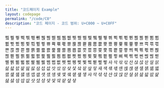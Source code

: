 ```yaml
---
title: "코드페이지 Example"
layout: codepage
permalink: "/code/C0"
description: "코드 페이지 - 코드 범위: U+C000 ~ U+C0FF"
---
```


<span class="character">쀀</span>
<span class="code tofu"></span>
<span class="character">쀂</span>
<span class="character">쀃</span>
<span class="code tofu"></span>
<span class="character">쀅</span>
<span class="character">쀆</span>
<span class="character">쀇</span>
<span class="character">쀈</span>
<span class="character">쀉</span>
<span class="character">쀊</span>
<span class="character">쀋</span>
<span class="code tofu"></span>
<span class="code tofu"></span>
<span class="code tofu"></span>
<span class="code tofu"></span>
<span class="code tofu"></span>
<span class="code tofu"></span>
<span class="code tofu"></span>
<span class="code tofu"></span>
<span class="character">쀔</span>
<span class="character">쀕</span>
<span class="character">쀖</span>
<span class="character">쀗</span>
<span class="character">쀘</span>
<span class="character">쀙</span>
<span class="character">쀚</span>
<span class="code tofu"></span>
<span class="character">쀜</span>
<span class="code tofu"></span>
<span class="character">쀞</span>
<span class="character">쀟</span>
<span class="character">쀠</span>
<span class="character">쀡</span>
<span class="character">쀢</span>
<span class="character">쀣</span>
<span class="character">쀤</span>
<span class="character">쀥</span>
<span class="character">쀦</span>
<span class="character">쀧</span>
<span class="code tofu"></span>
<span class="code tofu"></span>
<span class="code tofu"></span>
<span class="code tofu"></span>
<span class="code tofu"></span>
<span class="code tofu"></span>
<span class="code tofu"></span>
<span class="code tofu"></span>
<span class="character">쀰</span>
<span class="character">쀱</span>
<span class="character">쀲</span>
<span class="character">쀳</span>
<span class="character">쀴</span>
<span class="character">쀵</span>
<span class="character">쀶</span>
<span class="code tofu"></span>
<span class="character">쀸</span>
<span class="code tofu"></span>
<span class="character">쀺</span>
<span class="character">쀻</span>
<span class="character">쀼</span>
<span class="character">쀽</span>
<span class="character">쀾</span>
<span class="character">쀿</span>
<span class="character">쁀</span>
<span class="character">쁁</span>
<span class="character">쁂</span>
<span class="character">쁃</span>
<span class="code tofu"></span>
<span class="code tofu"></span>
<span class="code tofu"></span>
<span class="code tofu"></span>
<span class="code tofu"></span>
<span class="code tofu"></span>
<span class="code tofu"></span>
<span class="code tofu"></span>
<span class="character">쁌</span>
<span class="character">쁍</span>
<span class="character">쁎</span>
<span class="character">쁏</span>
<span class="character">쁐</span>
<span class="character">쁑</span>
<span class="character">쁒</span>
<span class="code tofu"></span>
<span class="character">쁔</span>
<span class="code tofu"></span>
<span class="character">쁖</span>
<span class="character">쁗</span>
<span class="character">쁘</span>
<span class="character">쁙</span>
<span class="character">쁚</span>
<span class="character">쁛</span>
<span class="character">쁜</span>
<span class="character">쁝</span>
<span class="character">쁞</span>
<span class="character">쁟</span>
<span class="character">쁠</span>
<span class="character">쁡</span>
<span class="character">쁢</span>
<span class="character">쁣</span>
<span class="character">쁤</span>
<span class="character">쁥</span>
<span class="character">쁦</span>
<span class="character">쁧</span>
<span class="character">쁨</span>
<span class="character">쁩</span>
<span class="character">쁪</span>
<span class="character">쁫</span>
<span class="character">쁬</span>
<span class="character">쁭</span>
<span class="character">쁮</span>
<span class="character">쁯</span>
<span class="character">쁰</span>
<span class="character">쁱</span>
<span class="character">쁲</span>
<span class="character">쁳</span>
<span class="character">쁴</span>
<span class="character">쁵</span>
<span class="character">쁶</span>
<span class="character">쁷</span>
<span class="character">쁸</span>
<span class="character">쁹</span>
<span class="character">쁺</span>
<span class="character">쁻</span>
<span class="character">쁼</span>
<span class="character">쁽</span>
<span class="character">쁾</span>
<span class="character">쁿</span>
<span class="character">삀</span>
<span class="character">삁</span>
<span class="character">삂</span>
<span class="character">삃</span>
<span class="character">삄</span>
<span class="character">삅</span>
<span class="character">삆</span>
<span class="character">삇</span>
<span class="character">삈</span>
<span class="character">삉</span>
<span class="character">삊</span>
<span class="character">삋</span>
<span class="character">삌</span>
<span class="character">삍</span>
<span class="character">삎</span>
<span class="character">삏</span>
<span class="character">삐</span>
<span class="character">삑</span>
<span class="character">삒</span>
<span class="character">삓</span>
<span class="character">삔</span>
<span class="character">삕</span>
<span class="character">삖</span>
<span class="character">삗</span>
<span class="character">삘</span>
<span class="character">삙</span>
<span class="character">삚</span>
<span class="character">삛</span>
<span class="character">삜</span>
<span class="character">삝</span>
<span class="character">삞</span>
<span class="character">삟</span>
<span class="character">삠</span>
<span class="character">삡</span>
<span class="character">삢</span>
<span class="character">삣</span>
<span class="character">삤</span>
<span class="character">삥</span>
<span class="character">삦</span>
<span class="character">삧</span>
<span class="character">삨</span>
<span class="character">삩</span>
<span class="character">삪</span>
<span class="character">삫</span>
<span class="character">사</span>
<span class="character">삭</span>
<span class="character">삮</span>
<span class="character">삯</span>
<span class="character">산</span>
<span class="character">삱</span>
<span class="character">삲</span>
<span class="character">삳</span>
<span class="character">살</span>
<span class="character">삵</span>
<span class="character">삶</span>
<span class="character">삷</span>
<span class="character">삸</span>
<span class="character">삹</span>
<span class="character">삺</span>
<span class="character">삻</span>
<span class="character">삼</span>
<span class="character">삽</span>
<span class="character">삾</span>
<span class="character">삿</span>
<span class="character">샀</span>
<span class="character">상</span>
<span class="character">샂</span>
<span class="character">샃</span>
<span class="character">샄</span>
<span class="character">샅</span>
<span class="character">샆</span>
<span class="character">샇</span>
<span class="character">새</span>
<span class="character">색</span>
<span class="character">샊</span>
<span class="character">샋</span>
<span class="character">샌</span>
<span class="character">샍</span>
<span class="character">샎</span>
<span class="character">샏</span>
<span class="character">샐</span>
<span class="character">샑</span>
<span class="character">샒</span>
<span class="character">샓</span>
<span class="character">샔</span>
<span class="character">샕</span>
<span class="character">샖</span>
<span class="character">샗</span>
<span class="character">샘</span>
<span class="character">샙</span>
<span class="character">샚</span>
<span class="character">샛</span>
<span class="character">샜</span>
<span class="character">생</span>
<span class="character">샞</span>
<span class="character">샟</span>
<span class="character">샠</span>
<span class="character">샡</span>
<span class="character">샢</span>
<span class="character">샣</span>
<span class="character">샤</span>
<span class="character">샥</span>
<span class="character">샦</span>
<span class="character">샧</span>
<span class="character">샨</span>
<span class="character">샩</span>
<span class="character">샪</span>
<span class="character">샫</span>
<span class="character">샬</span>
<span class="character">샭</span>
<span class="character">샮</span>
<span class="character">샯</span>
<span class="character">샰</span>
<span class="character">샱</span>
<span class="character">샲</span>
<span class="character">샳</span>
<span class="character">샴</span>
<span class="character">샵</span>
<span class="character">샶</span>
<span class="character">샷</span>
<span class="character">샸</span>
<span class="character">샹</span>
<span class="character">샺</span>
<span class="character">샻</span>
<span class="character">샼</span>
<span class="character">샽</span>
<span class="character">샾</span>
<span class="character">샿</span>